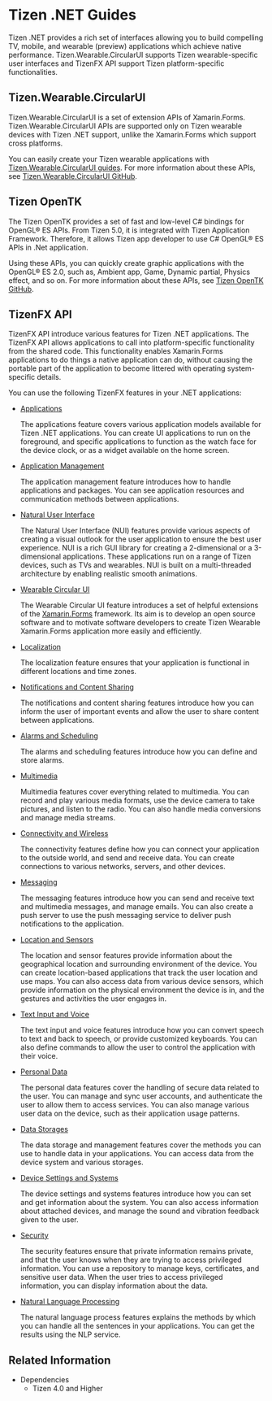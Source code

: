 # Tizen .NET Guides

Tizen .NET provides a rich set of interfaces allowing you to build compelling TV, mobile, and wearable (preview) applications which achieve native performance.
Tizen.Wearable.CircularUI supports Tizen wearable-specific user interfaces and TizenFX API support Tizen platform-specific functionalities.

## Tizen.Wearable.CircularUI

Tizen.Wearable.CircularUI is a set of extension APIs of Xamarin.Forms. Tizen.Wearable.CircularUI APIs are supported only on Tizen wearable devices with Tizen .NET support, unlike the Xamarin.Forms which support cross platforms.

You can easily create your Tizen wearable applications with [Tizen.Wearable.CircularUI guides](https://samsung.github.io/Tizen.CircularUI/guide/Overview.html). For more information about these APIs, see [Tizen.Wearable.CircularUI GitHub](https://github.com/Samsung/Tizen.CircularUI).

## Tizen OpenTK
The Tizen OpenTK provides a set of fast and low-level C# bindings for OpenGL&reg; ES APIs. From Tizen 5.0, it is integrated with Tizen Application Framework. Therefore, it allows Tizen app developer to use C# OpenGL&reg; ES APIs in .Net application.

Using these APIs, you can quickly create graphic applications with the OpenGL&reg; ES 2.0, such as, Ambient app, Game, Dynamic partial, Physics effect, and so on. For more information about these APIs, see [Tizen OpenTK GitHub](https://github.com/TizenAPI/opentk).

## TizenFX API

TizenFX API introduce various features for Tizen .NET applications. The TizenFX API allows applications to call into platform-specific functionality from the shared code. This functionality enables Xamarin.Forms applications to do things a native application can do, without causing the portable part of the application to become littered with operating system-specific details.

You can use the following TizenFX features in your .NET applications:

- [Applications](applications/overview.md)

  The applications feature covers various application models available for Tizen .NET applications. You can create UI applications to run on the foreground, and specific applications to function as the watch face for the device clock, or as a widget available on the home screen.

- [Application Management](app-management/overview.md)

  The application management feature introduces how to handle applications and packages. You can see application resources and communication methods between applications.

- [Natural User Interface](nui/overview.md)

  The Natural User Interface (NUI) features provide various aspects of creating a visual outlook for the user application to ensure the best user experience. NUI is a rich GUI library for creating a 2-dimensional or a 3-dimensional applications. These applications run on a range of Tizen devices, such as TVs and wearables. NUI is built on a multi-threaded architecture by enabling realistic smooth animations.

- [Wearable Circular UI](wcircularui/overview.md)

  The Wearable Circular UI feature introduces a set of helpful extensions of the <a href="https://docs.microsoft.com/en-us/xamarin/xamarin-forms/" target="_blank">Xamarin.Forms</a> framework.
  Its aim is to develop an open source software and to motivate software developers to create Tizen Wearable Xamarin.Forms application more easily and efficiently.

- [Localization](internationalization/localization.md)

  The localization feature ensures that your application is functional in different locations and time zones.

- [Notifications and Content Sharing](notification/overview.md)

  The notifications and content sharing features introduce how you can inform the user of important events and allow the user to share content between applications.

- [Alarms and Scheduling](alarm/alarms.md)

  The alarms and scheduling features introduce how you can define and store alarms.

- [Multimedia](multimedia/overview.md)

  Multimedia features cover everything related to multimedia. You can record and play various media formats, use the device camera to take pictures, and listen to the radio. You can also handle media conversions and manage media streams.

- [Connectivity and Wireless](connectivity/overview.md)

  The connectivity features define how you can connect your application to the outside world, and send and receive data. You can create connections to various networks, servers, and other devices.

- [Messaging](messaging/overview.md)

  The messaging features introduce how you can send and receive text and multimedia messages, and manage emails. You can also create a push server to use the push messaging service to deliver push notifications to the application.

- [Location and Sensors](location-sensors/overview.md)

  The location and sensor features provide information about the geographical location and surrounding environment of the device. You can create location-based applications that track the user location and use maps. You can also access data from various device sensors, which provide information on the physical environment the device is in, and the gestures and activities the user engages in.

- [Text Input and Voice](text-input/overview.md)

  The text input and voice features introduce how you can convert speech to text and back to speech, or provide customized keyboards. You can also define commands to allow the user to control the application with their voice.

- [Personal Data](personal/overview.md)

  The personal data features cover the handling of secure data related to the user. You can manage and sync user accounts, and authenticate the user to allow them to access services. You can also manage various user data on the device, such as their application usage patterns.

- [Data Storages](data/data-storages.md)

  The data storage and management features cover the methods you can use to handle data in your applications. You can access data from the device system and various storages.

- [Device Settings and Systems](device/overview.md)

  The device settings and systems features introduce how you can set and get information about the system. You can also access information about attached devices, and manage the sound and vibration feedback given to the user.

- [Security](security/overview.md)

  The security features ensure that private information remains private, and that the user knows when they are trying to access privileged information. You can use a repository to manage keys, certificates, and sensitive user data. When the user tries to access privileged information, you can display information about the data.

- [Natural Language Processing](nlp/nlp.md)

  The natural language process features explains the methods by which you can handle all the sentences in your applications. You can get the results using the NLP service.

## Related Information

- Dependencies
  - Tizen 4.0 and Higher

